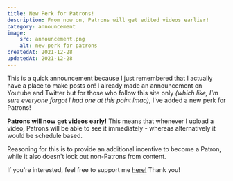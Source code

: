 ```yaml
---
title: New Perk for Patrons!
description: From now on, Patrons will get edited videos earlier!
category: announcement
image:
    src: announcement.png
    alt: new perk for patrons
createdAt: 2021-12-28
updatedAt: 2021-12-28
---
```


This is a quick announcement because I just remembered that I actually have a place to make posts on! I already made an announcement on Youtube and Twitter but for those who follow this site only _(which like, I'm sure everyone forgot I had one at this point lmao)_, I've added a new perk for Patrons!

**Patrons will now get videos early!** This means that whenever I upload a video, Patrons will be able to see it immediately - whereas alternatively it would be schedule based.

Reasoning for this is to provide an additional incentive to become a Patron, while it also doesn't lock out non-Patrons from content.

If you're interested, feel free to support me [here!](https://www.patreon.com/ENBYSS) Thank you!
